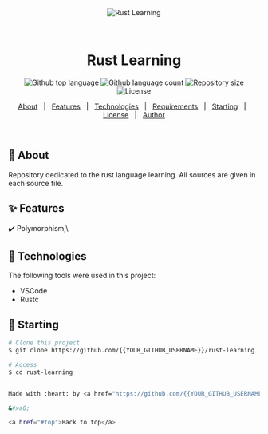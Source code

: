 <div align="center" id="top"> 
  <img src="./.github/app.gif" alt="Rust Learning" />

  &#xa0;

  <!-- <a href="https://rustlearning.netlify.app">Demo</a> -->
</div>

<h1 align="center">Rust Learning</h1>

<p align="center">
  <img alt="Github top language" src="https://img.shields.io/github/languages/top/{{YOUR_GITHUB_USERNAME}}/rust-learning?color=56BEB8">

  <img alt="Github language count" src="https://img.shields.io/github/languages/count/{{YOUR_GITHUB_USERNAME}}/rust-learning?color=56BEB8">

  <img alt="Repository size" src="https://img.shields.io/github/repo-size/{{YOUR_GITHUB_USERNAME}}/rust-learning?color=56BEB8">

  <img alt="License" src="https://img.shields.io/github/license/{{YOUR_GITHUB_USERNAME}}/rust-learning?color=56BEB8">

  <!-- <img alt="Github issues" src="https://img.shields.io/github/issues/{{YOUR_GITHUB_USERNAME}}/rust-learning?color=56BEB8" /> -->

  <!-- <img alt="Github forks" src="https://img.shields.io/github/forks/{{YOUR_GITHUB_USERNAME}}/rust-learning?color=56BEB8" /> -->

  <!-- <img alt="Github stars" src="https://img.shields.io/github/stars/{{YOUR_GITHUB_USERNAME}}/rust-learning?color=56BEB8" /> -->
</p>

<!-- Status -->

<!-- <h4 align="center"> 
	🚧  Rust Learning 🚀 Under construction...  🚧
</h4> 

<hr> -->

<p align="center">
  <a href="#dart-about">About</a> &#xa0; | &#xa0; 
  <a href="#sparkles-features">Features</a> &#xa0; | &#xa0;
  <a href="#rocket-technologies">Technologies</a> &#xa0; | &#xa0;
  <a href="#white_check_mark-requirements">Requirements</a> &#xa0; | &#xa0;
  <a href="#checkered_flag-starting">Starting</a> &#xa0; | &#xa0;
  <a href="#memo-license">License</a> &#xa0; | &#xa0;
  <a href="https://github.com/{{YOUR_GITHUB_USERNAME}}" target="_blank">Author</a>
</p>

<br>

## :dart: About ##

Repository dedicated to the rust language learning. 
All sources are given in each source file.

## :sparkles: Features ##

:heavy_check_mark: Polymorphism;\

## :rocket: Technologies ##

The following tools were used in this project:

- VSCode
- Rustc

## :checkered_flag: Starting ##

```bash
# Clone this project
$ git clone https://github.com/{{YOUR_GITHUB_USERNAME}}/rust-learning

# Access
$ cd rust-learning


Made with :heart: by <a href="https://github.com/{{YOUR_GITHUB_USERNAME}}" target="_blank">{{YOUR_NAME}}</a>

&#xa0;

<a href="#top">Back to top</a>
